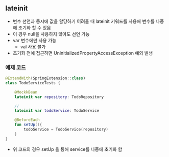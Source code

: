 ## lateinit
- 변수 선언과 동시에 값을 할당하기 어려울 때 lateinit 키워드를 사용해 변수를 나중에 초기화 할 수 있음
- 이 경우 null을 사용하지 않아도 선언 가능
- var 변수에만 사용 가능
  - val 사용 불가
- 초기화 전에 접근하면 UninitializedPropertyAccessException 예외 발생

### 예제 코드
```kotlin
@ExtendWith(SpringExtension::class)
class TodoServiceTests {

    @MockkBean
    lateinit var repository: TodoRepository

    //
    lateinit var todoService: TodoService

    @BeforeEach
    fun setUp(){
        todoService = TodoService(repository)
    }
}
```
- 위 코드의 경우 setUp 을 통해 service를 나중에 초기화 함